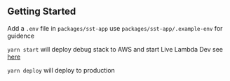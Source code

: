 ## Getting Started

Add a `.env` file in `packages/sst-app` use `packages/sst-app/.example-env` for guidence

`yarn start` will deploy debug stack to AWS and start Live Lambda Dev see [here](https://docs.serverless-stack.com/live-lambda-development)

`yarn deploy` will deploy to production
